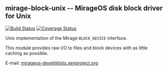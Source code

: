 ## mirage-block-unix -- MirageOS disk block driver for Unix

[![Build Status](https://travis-ci.org/mirage/mirage-block-unix.png?branch=master)](https://travis-ci.org/mirage/mirage-block-unix) [![Coverage Status](https://coveralls.io/repos/mirage/mirage-block-unix/badge.png?branch=master)](https://coveralls.io/r/mirage/mirage-block-unix?branch=master)

Unix implementation of the Mirage `BLOCK_DEVICE` interface.

This module provides raw I/O to files and block devices with as little
caching as possible.

E-mail: <mirageos-devel@lists.xenproject.org>
